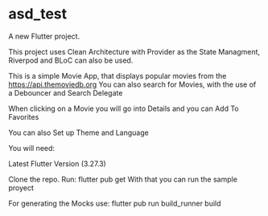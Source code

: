 # asd_test

A new Flutter project.

This project uses Clean Architecture with Provider as the State Managment, Riverpod and BLoC can also be used.

This is a simple Movie App, that displays popular movies from the https://api.themoviedb.org
You can also search for Movies, with the use of a Debouncer and Search Delegate

When clicking on a Movie you will go into Details and you can Add To Favorites

You can also Set up Theme and Language

You will need:

Latest Flutter Version (3.27.3)

Clone the repo.
Run: 
flutter pub get
With that you can run the sample proyect

For generating the Mocks use:
flutter pub run build_runner build
